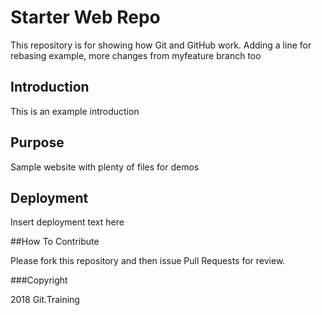 # Starter Web Repo

This repository is for showing how Git and GitHub work. Adding a line for rebasing example,
more changes from myfeature branch too

## Introduction

This is an example introduction

## Purpose

Sample website with plenty of files for demos

## Deployment

Insert deployment text here

##How To Contribute

Please fork this repository and then issue Pull Requests for review.

###Copyright

2018 Git.Training